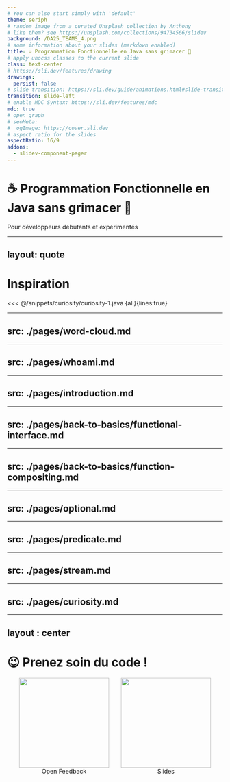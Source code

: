 ```yaml
---
# You can also start simply with 'default'
theme: seriph
# random image from a curated Unsplash collection by Anthony
# like them? see https://unsplash.com/collections/94734566/slidev
background: /DA25_TEAMS_4.png
# some information about your slides (markdown enabled)
title: ☕ Programmation Fonctionnelle en Java sans grimacer 😬
# apply unocss classes to the current slide
class: text-center
# https://sli.dev/features/drawing
drawings:
  persist: false
# slide transition: https://sli.dev/guide/animations.html#slide-transitions
transition: slide-left
# enable MDC Syntax: https://sli.dev/features/mdc
mdc: true
# open graph
# seoMeta:
#  ogImage: https://cover.sli.dev
# aspect ratio for the slides
aspectRatio: 16/9
addons:
  - slidev-component-pager
---
```


# ☕ Programmation Fonctionnelle en Java sans grimacer 😬

Pour développeurs débutants et expérimentés

---
layout: quote
---

# Inspiration

<<< @/snippets/curiosity/curiosity-1.java {all}{lines:true}

---
src: ./pages/word-cloud.md
---

---
src: ./pages/whoami.md
---

---
src: ./pages/introduction.md
---

---
src: ./pages/back-to-basics/functional-interface.md
---

---
src: ./pages/back-to-basics/function-compositing.md
---

---
src: ./pages/optional.md
---


---
src: ./pages/predicate.md
---

---
src: ./pages/stream.md
---

---
src: ./pages/curiosity.md
---

---
layout : center
---

# 😉 Prenez soin du code ! 

<div class="qr-container">
  <!-- Openfeedback -->
  <div class="qr-block">
    <img src="/openfeedback-qr.svg"/>
    <span>Open Feedback</span>
  </div>
  <!-- Slides repo -->
  <div class="qr-block">
    <img src="/slides-repo-qr.svg"/>
    <span>Slides</span>
  </div>
</div>

<style>
  .qr-container {
    display: flex;
    justify-content: space-evenly;

    img {
      width: 15em;
    }
  }

  .qr-block {
    display: flex;
    flex-direction: column;
 
    span {
      text-align: center;
    }
  }
</style>
